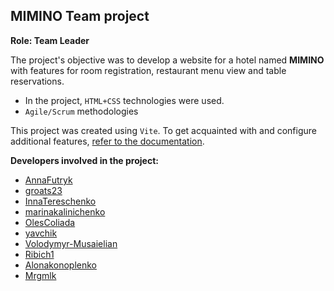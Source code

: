 ## MIMINO Team project

**Role: Team Leader**

The project's objective was to develop a website for a hotel named **MIMINO**
with features for room registration, restaurant menu view and table
reservations.

- In the project, `HTML+CSS` technologies were used.
- `Agile/Scrum` methodologies

This project was created using `Vite`. To get acquainted with and configure
additional features, [refer to the documentation](https://sites.dev/).

**Developers involved in the project:**

- [AnnaFutryk](https://github.com/AnnaFutryk)
- [groats23](https://github.com/groats23)
- [InnaTereschenko](https://github.com/InnaTereschenko)
- [marinakalinichenko](https://github.com/marinakalinichenko)
- [OlesColiada](https://github.com/OlesColiada)
- [yavchik](https://github.com/yavchik)
- [Volodymyr-Musaielian](https://github.com/Volodymyr-Musaielian)
- [Ribich1](https://github.com/Ribich1)
- [Alonakonoplenko](https://github.com/Alonakonoplenko)
- [Mrgmlk](https://github.com/Mrgmlk)
